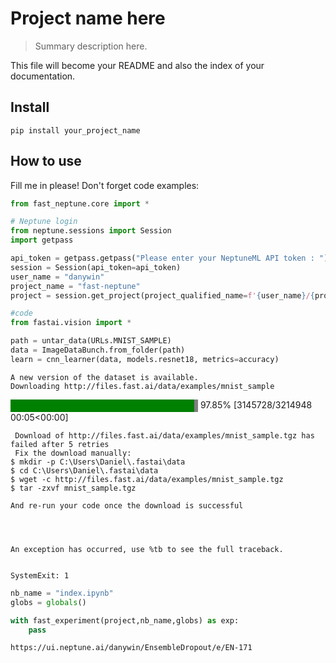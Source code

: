 # Project name here
> Summary description here.


This file will become your README and also the index of your documentation.

## Install

`pip install your_project_name`

## How to use

Fill me in please! Don't forget code examples:

```python
from fast_neptune.core import *
```

```python
# Neptune login
from neptune.sessions import Session
import getpass

api_token = getpass.getpass("Please enter your NeptuneML API token : ")
session = Session(api_token=api_token)
user_name = "danywin"
project_name = "fast-neptune"
project = session.get_project(project_qualified_name=f'{user_name}/{project_name}')
```

```python
#code
from fastai.vision import *

path = untar_data(URLs.MNIST_SAMPLE)
data = ImageDataBunch.from_folder(path)
learn = cnn_learner(data, models.resnet18, metrics=accuracy)
```

    A new version of the dataset is available.
    Downloading http://files.fast.ai/data/examples/mnist_sample
    



<div>
    <style>
        /* Turns off some styling */
        progress {
            /* gets rid of default border in Firefox and Opera. */
            border: none;
            /* Needs to be in here for Safari polyfill so background images work as expected. */
            background-size: auto;
        }
        .progress-bar-interrupted, .progress-bar-interrupted::-webkit-progress-bar {
            background: #F44336;
        }
    </style>
  <progress value='3145728' class='' max='3214948', style='width:300px; height:20px; vertical-align: middle;'></progress>
  97.85% [3145728/3214948 00:05<00:00]
</div>



    
     Download of http://files.fast.ai/data/examples/mnist_sample.tgz has failed after 5 retries
     Fix the download manually:
    $ mkdir -p C:\Users\Daniel\.fastai\data
    $ cd C:\Users\Daniel\.fastai\data
    $ wget -c http://files.fast.ai/data/examples/mnist_sample.tgz
    $ tar -zxvf mnist_sample.tgz
    
    And re-run your code once the download is successful
    
    


    An exception has occurred, use %tb to see the full traceback.
    

    SystemExit: 1
    


```python
nb_name = "index.ipynb"
globs = globals()

with fast_experiment(project,nb_name,globs) as exp:
    pass
```

    https://ui.neptune.ai/danywin/EnsembleDropout/e/EN-171

